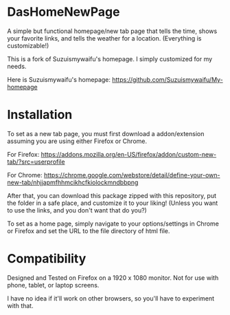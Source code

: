 DasHomeNewPage
==============

A simple but functional homepage/new tab page that tells the time, shows your favorite links, and tells the weather for a location. (Everything is customizable!)

This is a fork of Suzuismywaifu's homepage. I simply customized for my needs.

Here is Suzuismywaifu's homepage: https://github.com/Suzuismywaifu/My-homepage

Installation
==============

To set as a new tab page, you must first download a addon/extension assuming you are using either Firefox or Chrome.

For Firefox: https://addons.mozilla.org/en-US/firefox/addon/custom-new-tab/?src=userprofile

For Chrome: https://chrome.google.com/webstore/detail/define-your-own-new-tab/nhjjapmfhhmcikhcfkiolockmndbbpng

After that, you can download this package zipped with this repository, put the folder in a safe place, and customize it to your liking! (Unless you want to use the links, and you don't want that do you?)

To set as a home page, simply navigate to your options/settings in Chrome or Firefox and set the URL to the file directory of html file.

Compatibility
===============

Designed and Tested on Firefox on a 1920 x 1080 monitor. Not for use with phone, tablet, or laptop screens.

I have no idea if it'll work on other browsers, so you'll have to experiment with that.


